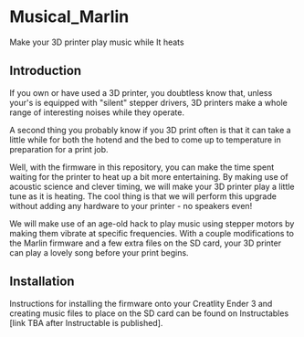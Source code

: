# Musical_Marlin
Make your 3D printer play music while It heats

## Introduction
If you own or have used a 3D printer, you doubtless know that, unless your's is equipped with "silent" stepper drivers, 3D printers make a whole range of interesting noises while they operate.

A second thing you probably know if you 3D print often is that it can take a little while for both the hotend and the bed to come up to temperature in preparation for a print job.

Well, with the firmware in this repository, you can make the time spent waiting for the printer to heat up a bit more entertaining. By making use of acoustic science and clever timing, we will make your 3D printer play a little tune as it is heating. The cool thing is that we will perform this upgrade without adding any hardware to your printer - no speakers even!

We will make use of an age-old hack to play music using stepper motors by making them vibrate at specific frequencies. With a couple modifications to the Marlin firmware and a few extra files on the SD card, your 3D printer can play a lovely song before your print begins.

## Installation
Instructions for installing the firmware onto your Creatlity Ender 3 and creating music files to place on the SD card can be found on Instructables [link TBA after Instructable is published].
